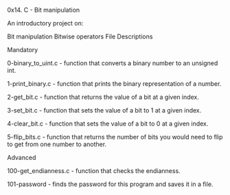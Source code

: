0x14. C - Bit manipulation

An introductory project on:

Bit manipulation
Bitwise operators
File Descriptions

Mandatory

0-binary_to_uint.c - function that converts a binary number to an unsigned int.

1-print_binary.c - function that prints the binary representation of a number.

2-get_bit.c - function that returns the value of a bit at a given index.

3-set_bit.c - function that sets the value of a bit to 1 at a given index.

4-clear_bit.c - function that sets the value of a bit to 0 at a given index.

5-flip_bits.c - function that returns the number of bits you would need to flip to get from one number to another.

Advanced

100-get_endianness.c - function that checks the endianness.

101-password - finds the password for this program and saves it in a file.
